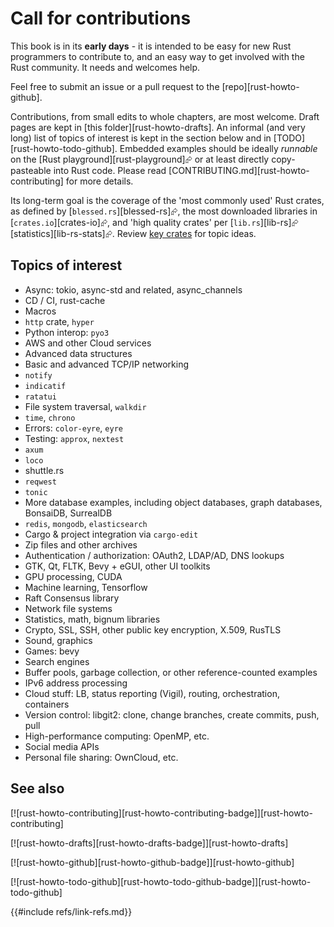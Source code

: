 # Call for contributions

This book is in its **early days** - it is intended to be easy for new Rust programmers to contribute to, and an easy way to get involved with the Rust community. It needs and welcomes help.

Feel free to submit an issue or a pull request to the [repo][rust-howto-github].

Contributions, from small edits to whole chapters, are most welcome. Draft pages are kept in [this folder][rust-howto-drafts]. An informal (and very long) list of topics of interest is kept in the section below and in [TODO][rust-howto-todo-github]. Embedded examples should be ideally _runnable_ on the [Rust playground][rust-playground]⮳ or at least directly copy-pasteable into Rust code. Please read [CONTRIBUTING.md][rust-howto-contributing] for more details.

Its long-term goal is the coverage of the 'most commonly used' Rust crates, as defined by [`blessed.rs`][blessed-rs]⮳, the most downloaded libraries in [`crates.io`][crates-io]⮳, and 'high quality crates' per [`lib.rs`][lib-rs]⮳ [statistics][lib-rs-stats]⮳. Review [key crates](key_crates.md) for topic ideas.

## Topics of interest

- Async: tokio, async-std and related, async_channels
- CD / CI, rust-cache
- Macros
- `http` crate, `hyper`
- Python interop: `pyo3`
- AWS and other Cloud services
- Advanced data structures
- Basic and advanced TCP/IP networking
- `notify`
- `indicatif`
- `ratatui`
- File system traversal, `walkdir`
- `time`, `chrono`
- Errors: `color-eyre`, `eyre`
- Testing: `approx`, `nextest`
- `axum`
- `loco`
- shuttle.rs
- `reqwest`
- `tonic`
- More database examples, including object databases, graph databases, BonsaiDB, SurrealDB
- `redis`, `mongodb`, `elasticsearch`
- Cargo & project integration via `cargo-edit`
- Zip files and other archives
- Authentication / authorization: OAuth2, LDAP/AD, DNS lookups
- GTK, Qt, FLTK, Bevy + eGUI, other UI toolkits
- GPU processing, CUDA
- Machine learning, Tensorflow
- Raft Consensus library
- Network file systems
- Statistics, math, bignum libraries
- Crypto, SSL, SSH, other public key encryption, X.509, RusTLS
- Sound, graphics
- Games: bevy
- Search engines
- Buffer pools, garbage collection, or other reference-counted examples
- IPv6 address processing
- Cloud stuff: LB, status reporting (Vigil), routing, orchestration, containers
- Version control: libgit2: clone, change branches, create commits, push, pull
- High-performance computing: OpenMP, etc.
- Social media APIs
- Personal file sharing: OwnCloud, etc.

## See also

[![rust-howto-contributing][rust-howto-contributing-badge]][rust-howto-contributing]

[![rust-howto-drafts][rust-howto-drafts-badge]][rust-howto-drafts]

[![rust-howto-github][rust-howto-github-badge]][rust-howto-github]

[![rust-howto-todo-github][rust-howto-todo-github-badge]][rust-howto-todo-github]

{{#include refs/link-refs.md}}
